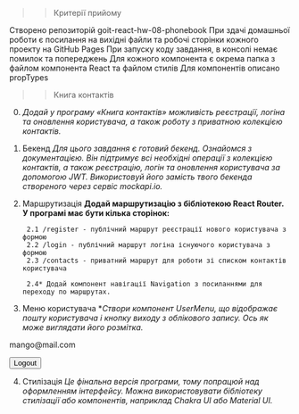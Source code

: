 
>> Критерії прийому

Створено репозиторій goit-react-hw-08-phonebook
При здачі домашньої роботи є посилання на вихідні файли та робочі сторінки кожного проекту на GitHub Pages
При запуску коду завдання, в консолі немає помилок та попереджень
Для кожного компонента є окрема папка з файлом компонента React та файлом стилів
Для компонентів описано propTypes

>> Книга контактів
0. *Додай у програму «Книга контактів» можливість реєстрації, логіна та оновлення користувача, а також роботу з приватною колекцією контактів.*

1. Бекенд *Для цього завдання є готовий бекенд. Ознайомся з документацією. Він підтримує всі необхідні операції з колекцією контактів, а також реєстрацію, логін та оновлення користувача за допомогою JWT. Використовуй його замість твого бекенда створеного через сервіс mockapi.io.*

2. Маршрутизація **Додай маршрутизацію з бібліотекою React Router. У програмі має бути кілька сторінок:**

        2.1 /register - публічний маршрут реєстрації нового користувача з формою
        2.2 /login - публічний маршрут логіна існуючого користувача з формою
        2.3 /contacts - приватний маршрут для роботи зі списком контактів користувача

        2.4* Додай компонент навігації Navigation з посиланнями для переходу по маршрутах.

3. Меню користувача **Створи компонент UserMenu, що відображає пошту користувача і кнопку виходу з облікового запису. Ось як може виглядати його розмітка.*

<div>
  <p>mango@mail.com</p>
  <button>Logout</button>
</div>

4. Стилізація *Це фінальна версія програми, тому попрацюй над оформленням інтерфейсу. Можна використовувати бібліотеку стилізації або компонентів, наприклад Chakra UI або Material UI.*